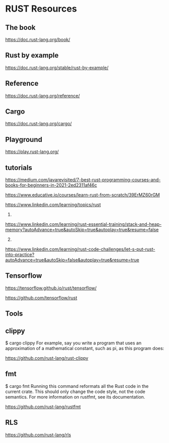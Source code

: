 


# RUST Resources


## The book
https://doc.rust-lang.org/book/

## Rust by example
https://doc.rust-lang.org/stable/rust-by-example/

## Reference
https://doc.rust-lang.org/reference/


## Cargo
https://doc.rust-lang.org/cargo/



## Playground

https://play.rust-lang.org/




## tutorials

https://medium.com/javarevisited/7-best-rust-programming-courses-and-books-for-beginners-in-2021-2ed2311af46c



https://www.educative.io/courses/learn-rust-from-scratch/39ErMZ60rGM





https://www.linkedin.com/learning/topics/rust


1. 
https://www.linkedin.com/learning/rust-essential-training/stack-and-heap-memory?autoAdvance=true&autoSkip=true&autoplay=true&resume=false


2.
https://www.linkedin.com/learning/rust-code-challenges/let-s-put-rust-into-practice?autoAdvance=true&autoSkip=false&autoplay=true&resume=true





## Tensorflow
https://tensorflow.github.io/rust/tensorflow/

https://github.com/tensorflow/rust





## Tools



## clippy

$ cargo clippy
For example, say you write a program that uses an approximation of a mathematical constant, such as pi, as this program does:

https://github.com/rust-lang/rust-clippy


## fmt

$ cargo fmt
Running this command reformats all the Rust code in the current crate. This should only change the code style, not the code semantics. For more information on rustfmt, see its documentation.

https://github.com/rust-lang/rustfmt



## RLS


https://github.com/rust-lang/rls


